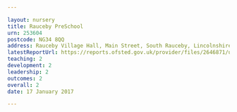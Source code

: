 ```yaml
---

layout: nursery
title: Rauceby PreSchool
urn: 253604
postcode: NG34 8QQ
address: Rauceby Village Hall, Main Street, South Rauceby, Lincolnshire, NG34 8QQ
latestReportUrl: https://reports.ofsted.gov.uk/provider/files/2646871/urn/253604.pdf
teaching: 2
development: 2
leadership: 2
outcomes: 2
overall: 2
date: 17 January 2017

---
```

